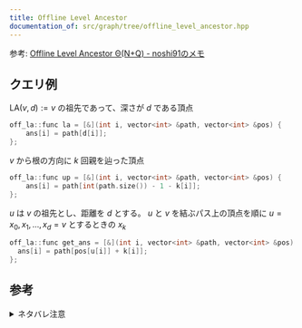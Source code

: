 ```yaml
---
title: Offline Level Ancestor
documentation_of: src/graph/tree/offline_level_ancestor.hpp
---
```


参考: [Offline Level Ancestor Θ(N+Q) - noshi91のメモ](https://noshi91.hatenablog.com/entry/2019/09/22/114149)

## クエリ例
$\mathrm{LA}(v, d) := v$ の祖先であって、深さが $d$ である頂点
```cpp
off_la::func la = [&](int i, vector<int> &path, vector<int> &pos) {
    ans[i] = path[d[i]];
};
```

$v$ から根の方向に $k$ 回親を辿った頂点
```cpp
off_la::func up = [&](int i, vector<int> &path, vector<int> &pos) {
    ans[i] = path[int(path.size()) - 1 - k[i]];
};
```

$u$ は $v$ の祖先とし、距離を $d$ とする。 $u$ と $v$ を結ぶパス上の頂点を順に $u = x_0, x_1, \dots, x_d = v$ とするときの $x_k$  

```cpp
off_la::func get_ans = [&](int i, vector<int> &path, vector<int> &pos) {
  ans[i] = path[pos[u[i]] + k[i]];
};
```

## 参考
<details>
  <summary>ネタバレ注意</summary>
  <a href="https://atcoder.jp/contests/pakencamp-2022-day1/tasks/pakencamp_2022_day1_g">パ研合宿2022 第1日「Jikka」G - Ancestor Query</a>
</details>
